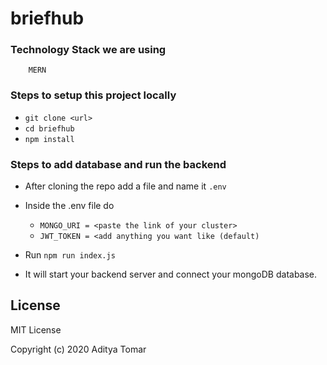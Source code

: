 # briefhub

### Technology Stack we are using
        MERN

### Steps to setup this project locally
* `git clone <url>`
* `cd briefhub`
* `npm install`

### Steps to add database and run the backend
* After cloning the repo add a file and name it `.env`
* Inside the .env file do
    * `MONGO_URI = <paste the link of your cluster>`
    * `JWT_TOKEN = <add anything you want like (default)`

* Run `npm run index.js`
* It will start your backend server and connect your mongoDB database.

## License
  
MIT License

Copyright (c) 2020 Aditya Tomar

